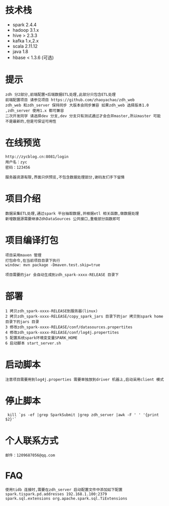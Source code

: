 # 技术栈

   + spark 2.4.4
   + hadoop 3.1.x
   + hive > 2.3.3
   + kafka 1.x,2.x
   + scala 2.11.12
   + java 1.8
   + hbase < 1.3.6 (可选)

# 提示
   
    zdh 分2部分,前端配置+后端数据ETL处理,此部分只包含ETL处理
    前端配置项目 请参见项目 https://github.com/zhaoyachao/zdh_web
    zdh_web 和zdh_server 保持同步 大版本会同步兼容 如果zdh_web 选择版本1.0 ,zdh_server 使用1.x 都可兼容
    二次开发同学 请选择dev 分支,dev 分支只有测试通过才会合并master,所以master 可能不是最新的,但是可保证可用性
    
#  在线预览
    http://zycblog.cn:8081/login
    用户名：zyc
    密码：123456
    
    服务器资源有限,界面只供预览,不包含数据处理部分,谢码友们手下留情    
   
# 项目介绍

    数据采集ETL处理,通过spark 平台抽取数据,并根据etl 相关函数,做数据处理
    新增数据源需要继承ZdhDataSources 公共接口,重载部分函数即可
 
# 项目编译打包
    项目采用maven 管理
    打包命令,在当前项目目录下执行
    window: mvn package -Dmaven.test.skip=true 
   
    项目需要的jar 会自动生成到zdh_spark-xxxx-RELEASE 目录下
   
    
# 部署
    1 拷贝zdh_spark-xxxx-RELEASE到服务器(linux)
    2 拷贝zdh_spark-xxxx-RELEASE/copy_spark_jars 目录下的jar 拷贝到spark home 目录下的jars 目录
    3 修改zdh_spark-xxxx-RELEASE/conf/datasources.propertites
    4 修改zdh_spark-xxxx-RELEASE/conf/log4j.propertites
    5 配置系统spark环境变变量SPARK_HOME
    6 启动脚本 start_server.sh
    
# 启动脚本
    注意项目需要用到log4j.properties 需要单独放到driver 机器上,启动采用client 模式
      
    
# 停止脚本
     kill `ps -ef |grep SparkSubmit |grep zdh_server |awk -F ' ' '{print $2}'`

# 个人联系方式
    邮件：1209687056@qq.com
    
# FAQ
    使用tidb 连接时,需要在zdh_server 启动配置文件中添加如下配置
    spark.tispark.pd.addresses 192.168.1.100:2379
    spark.sql.extensions org.apache.spark.sql.TiExtensions